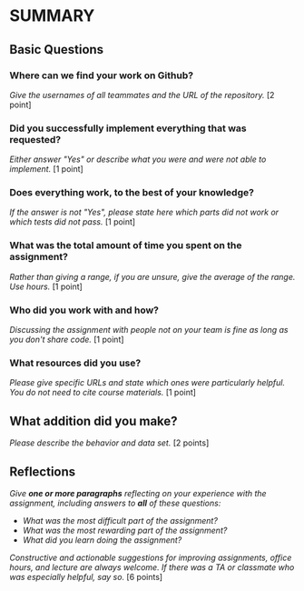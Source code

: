 # SUMMARY

## Basic Questions

### Where can we find your work on Github?

_Give the usernames of all teammates and the URL of the repository._ [2 point]

### Did you successfully implement everything that was requested?

_Either answer "Yes" or describe what you were and were not able to
implement._ [1 point]

### Does everything work, to the best of your knowledge?

_If the answer is not "Yes", please state here which parts did not work or
which tests did not pass._ [1 point]

### What was the total amount of time you spent on the assignment?

_Rather than giving a range, if you are unsure, give the average of the range. Use hours._
[1 point]

### Who did you work with and how?

_Discussing the assignment with people not on your team is fine as long as you
don't share code._ [1 point]

### What resources did you use?

_Please give specific URLs and state which ones were particularly helpful.
You do not need to cite course materials._ [1 point]

## What addition did you make? 

_Please describe the behavior and data set._ [2 points]


## Reflections

_Give **one or more paragraphs** reflecting on your experience with the
assignment, including answers to **all** of these questions:_

* _What was the most difficult part of the assignment?_
* _What was the most rewarding part of the assignment?_
* _What did you learn doing the assignment?_

_Constructive and actionable suggestions for improving assignments, office hours, and lecture are always welcome._
_If there was a TA or classmate who was especially helpful, say so._ [6 points]